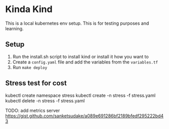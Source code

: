 # Kinda Kind

This is a local kubernetes env setup. This is for testing purposes and learning.

## Setup

1. Run the install.sh script to install kind or install it how you want to
2. Create a `config.yaml` file and add the variables from the `variables.tf`
3. Run `make deploy`

## Stress test for cost

kubectl create namespace stress
kubectl create -n stress -f stress.yaml
kubectl delete -n stress -f stress.yaml

TODO: add metrics server https://gist.github.com/sanketsudake/a089e691286bf2189bfedf295222bd43
